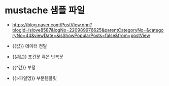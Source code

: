 # mustache 샘플 파일

- https://blog.naver.com/PostView.nhn?blogId=islove8587&logNo=220989976625&parentCategoryNo=&categoryNo=44&viewDate=&isShowPopularPosts=false&from=postView

- {{값}} 데이터 전달

- {{#값}} 조건문 혹은 반복문

- {{^값}} 부정

- {{>파일명}} 부분템플릿
